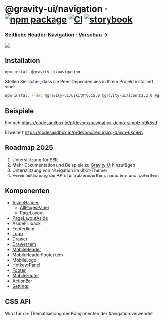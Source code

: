 # @gravity-ui/navigation &middot; [![npm package](https://img.shields.io/npm/v/@gravity-ui/navigation)](https://www.npmjs.com/package/@gravity-ui/navigation) [![CI](https://img.shields.io/github/actions/workflow/status/gravity-ui/navigation/.github/workflows/ci.yml?branch=main&label=CI&logo=github)](https://github.com/gravity-ui/navigation/actions/workflows/ci.yml?query=branch:main) [![storybook](https://img.shields.io/badge/Storybook-deployed-ff4685)](https://preview.gravity-ui.com/navigation/)

### Seitliche Header-Navigation &middot; [Vorschau →](https://preview.yandexcloud.dev/navigation/)

![](docs/images/showcase.png)

## Installation

```bash
npm install @gravity-ui/navigation
```

Stellen Sie sicher, dass die Peer-Dependencies in Ihrem Projekt installiert sind:

```bash
npm install --dev @gravity-ui/uikit@^6.15.0 @gravity-ui/icons@2.2.0 @gravity-ui/components@3.0.0 @bem-react/classname@1.6.0 react@^18.0.0 react-dom@18.0.0
```

## Beispiele

Einfach
https://codesandbox.io/p/devbox/navigation-demo-simple-x9k5sd

Erweitert
https://codesandbox.io/p/devbox/recursing-dawn-6kc9vh

## Roadmap 2025

1. Unterstützung für SSR
2. Mehr Dokumentation und Beispiele zu [Gravity UI](https://gravity-ui.com/ru/components/navigation/aside-header) hinzufügen
3. Unterstützung von Navigation im UIKit-Themer
4. Vereinheitlichung der APIs für subheaderItem, menuItem und footerItem

## Komponenten

- [AsideHeader](https://github.com/gravity-ui/navigation/tree/main/src/components/AsideHeader/README.md)
  - [AllPagesPanel](https://github.com/gravity-ui/navigation/tree/main/src/components/AllPagesPanel/README.md)
  - PageLayout
- [PageLayoutAside](https://github.com/gravity-ui/navigation/tree/main/src/components/AsideHeader/README.md)
- AsideFallback
- FooterItem
- [Logo](https://github.com/gravity-ui/navigation/tree/main/src/components/Logo/Readme.md)
- [Drawer](https://github.com/gravity-ui/navigation/tree/main/src/components/Drawer/README.md)
- [DrawerItem](https://github.com/gravity-ui/navigation/blob/main/src/components/Drawer/README.md#draweritem-props)
- [MobileHeader](https://github.com/gravity-ui/navigation/tree/main/src/components/MobileHeader/README.md)
- MobileHeaderFooterItem
- MobileLogo
- [HotkeysPanel](https://github.com/gravity-ui/navigation/tree/main/src/components/HotkeysPanel/README.md)
- [Footer](https://github.com/gravity-ui/navigation/tree/main/src/components/Footer/README.md)
- [MobileFooter](https://github.com/gravity-ui/navigation/tree/main/src/components/Footer/README.md)
- [ActionBar](https://github.com/gravity-ui/navigation/tree/main/src/components/ActionBar/README.md)
- [Settings](https://github.com/gravity-ui/navigation/tree/main/src/components/Settings/README.md)

## CSS API

Wird für die Thematisierung der Komponenten der Navigation verwendet
